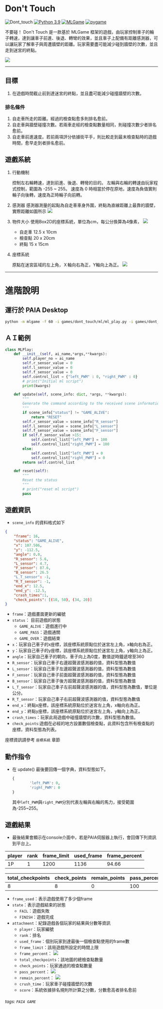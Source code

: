 # Don't Touch

![Dont_touch](https://img.shields.io/github/v/tag/yen900611/Dont_touch)
[![Python 3.9](https://img.shields.io/badge/python-3.9-blue.svg)](https://www.python.org/downloads/release/python-390/)
[![MLGame](https://img.shields.io/badge/MLGame->9.5.3.*-<COLOR>.svg)](https://github.com/PAIA-Playful-AI-Arena/MLGame)
[![pygame](https://img.shields.io/badge/pygame-2.0.1-<COLOR>.svg)](https://github.com/pygame/pygame/releases/tag/2.0.1)

不要碰！
Don't Touch 是一款基於 MLGame 框架的遊戲，由玩家控制車子的輪子轉速，達到讓車子前進、後退、轉彎的效果，並且車子上配備有距離感測器，可以讓玩家了解車子與周遭牆壁的距離。玩家需要盡可能減少碰到牆壁的次數，並且走到迷宮的終點。

![](https://im.ezgif.com/tmp/ezgif-1-c56ed4582f.gif)


---
## 目標

1. 在遊戲時間截止前到達迷宮的終點，並且盡可能減少碰撞牆壁的次數。

### 排名條件

1. 自走車所走的距離。經過的檢查點愈多則排名愈前。
2. 自走車與牆壁碰撞次數。若兩車走經的檢查點數量相同，則碰撞次數少者排名愈前。
3. 自走車前進速度。若前兩項評分依據街平手，則比較走到最末檢查點時的遊戲時間，愈早走到者排名愈前。

## 遊戲系統

1. 行動機制

    控制左右輪轉速，達到前進、後退、轉彎的目的。
    左輪與右輪的轉速由玩家程式控制，範圍為 -255 ~ 255。 
   速度為 0 時相當於停在原地，速度為負值實則輪子向後轉，速度為正時輪子向前轉。

2. 感測器
    感測器測量的起點為自走車車身外圍，終點為直線距離上最靠的牆壁，實際距離如圖所示
    ![](https://i.imgur.com/WahDo5b.png)

4. 物件大小
    使用Box2D的座標系統，單位為cm，每公分換算為4像素，
    ![](https://i.imgur.com/ghBEVyZ.png)


    - 自走車 12.5 x 10cm
    - 檢查點 20 x 20cm
    - 終點 15 x 15cm
4. 座標系統
    
    原點在迷宮區域的左上角，Ｘ軸向右為正，Y軸向上為正。
    ![](https://i.imgur.com/4dcUjgr.png)

---

# 進階說明
## 運行於 PAIA Desktop

```bash
python -m mlgame -f 60 -i games/dont_touch/ml/ml_play.py -i games/dont_touch/ml/ml_play_manual.py games/dont_touch --time_to_play 1800 --map 2 --sound on
```

## ＡＩ範例

```python
class MLPlay:
    def __init__(self, ai_name,*args,**kwargs):
        self.player_no = ai_name
        self.r_sensor_value = 0
        self.l_sensor_value = 0
        self.f_sensor_value = 0
        self.control_list = {"left_PWM" : 0, "right_PWM" : 0}
        # print("Initial ml script")
        print(kwargs)

    def update(self, scene_info: dict, *args, **kwargs):
        """
        Generate the command according to the received scene information
        """
        if scene_info["status"] != "GAME_ALIVE":
            return "RESET"
        self.r_sensor_value = scene_info["R_sensor"]
        self.l_sensor_value = scene_info["L_sensor"]
        self.f_sensor_value = scene_info["F_sensor"]
        if self.f_sensor_value >15:
            self.control_list["left_PWM"] = 100
            self.control_list["right_PWM"] = 100
        else:
            self.control_list["left_PWM"] = 0
            self.control_list["right_PWM"] = 0
        return self.control_list

    def reset(self):
        """
        Reset the status
        """
        # print("reset ml script")
        pass

```

## 遊戲資訊

- `scene_info` 的資料格式如下

```json
{
    "frame": 16,
    "status": "GAME_ALIVE", 
    "x": 107.506, 
    "y": -112.5, 
    "angle": 0.0, 
    "R_sensor": 5.6, 
    "L_sensor": 4.7, 
    "F_sensor": 87.6, 
    "B_sensor": 26.5
    "L_T_sensor": -1, 
    "R_T_sensor": -1, 
    "end_x": 12.5,
    "end_y": -12.5,
    "crash_times":1,
    "check_points": [(10, 50), (34, 20)]
}

```

* `frame`：遊戲畫面更新的編號
* `status`： 目前遊戲的狀態
    - `GAME_ALIVE`：遊戲進行中
    - `GAME_PASS`：遊戲通關
    - `GAME_OVER`：遊戲結束
* `x`：玩家自己車子的x座標，該座標系統原點位於迷宮左上角，x軸向右為正。
* `y`：玩家自己車子的y座標，該座標系統原點位於迷宮左上角，y軸向上為正。
* `angle`：玩家自己車子的朝向，車子向上為0度，數值逆時鐘遞增至360
* `R_sensor`：玩家自己車子右邊超聲波感測器的值，資料型態為數值
* `L_sensor`：玩家自己車子左邊超聲波感測器的值，資料型態為數值
* `F_sensor`：玩家自己車子前面超聲波感測器的值，資料型態為數值
* `B_sensor`：玩家自己車子後方超聲波感測器的值，資料型態為數值
* `L_T_sensor`：玩家自己車子左前超聲波感測器的值，資料型態為數值，單位是公分。
* `R_T_sensor`：玩家自己車子右前超聲波感測器的值，資料型態為數值
* `end_x`：終點x座標，該座標系統原點位於迷宮左上角，x軸向右為正。
* `end_y`：終點y座標，該座標系統原點位於迷宮左上角，y軸向上為正。
* `crash_times`：玩家此局遊戲中碰撞牆壁的次數，資料型態為數值。
* `check_points`:遊戲在必經的地方設置數個檢查點，此資料包含所有檢查點的座標，資料型態為列表。

座標資訊請參考 `座標系統` 章節
## 動作指令

- 在 update() 最後要回傳一個字典，資料型態如下。
    ```python
    {
            'left_PWM': 0,
            'right_PWM': 0
    }
    ```
    其中`left_PWM`與`right_PWM`分別代表左輪與右輪的馬力，接受範圍為-255~255。


## 遊戲結果

- 最後結果會顯示在console介面中，若是PAIA伺服器上執行，會回傳下列資訊到平台上。

|player|rank|frame_limit|used_frame|frame_percent|
|-|-|-|-|-|
|1P|1|1200|1136|94.66|

|total_checkpoints|check_points|remain_points|pass_percent|crush_times|score|
|-|-|-|-|-|-|
|8|8|0|100|2|79978.864|

- `frame_used`：表示遊戲使用了多少個frame
- `state`：表示遊戲結束的狀態
    - `FAIL`：遊戲失敗
    - `FINISH`：遊戲完成
- `attachment`：紀錄遊戲各個玩家的結果與分數等資訊
    - `player`：玩家編號
    - `rank`：排名
    - `used_frame`：個別玩家到達最後一個檢查點使用的frame數
    - `frame_limit`：該局遊戲所設定的時間上限
    - `frame_percent`：
        ![](https://i.imgur.com/QuI8HmM.png)
    - `total_checkpoints`：該地圖的總檢查點數量
    - `check_points`：玩家通過的檢查點數量
    - `pass_percent`：
        ![](https://i.imgur.com/QuMt5Lu.png)
    - `remain_percent`：
        ![](https://i.imgur.com/mym3FVm.png)
    - `crush_time`：玩家車子碰撞牆壁的次數
    - `score`：系統依據排名規則所計算之分數，分數愈高者排名愈前

###### tags: `PAIA GAME`
